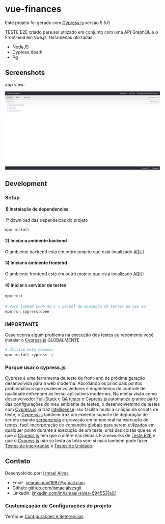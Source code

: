 # vue-finances

Este projeto foi gerado com [Cypress.js](https://www.cypress.io/) versão 5.5.0

TESTE E2E criado para ser utlizado em conjunto com uma API GraphQL e o Front-end em Vue.js, ferramenas utilizadas:

* NodeJS
* Cypress Xpath
* Pg

## Screenshots

app view:

<img src="https://raw.githubusercontent.com/ismaelalvesgit/cypress-vue-finances/master/app.png" width="800">

## Development

### Setup

#### 1) Instalação de dependencias
1º download das dependeicas do projeto
``` sh
npm install
```

#### 2) Iniciar o ambiente backend
O ambiente backend está em outro projeto que está localizado [AQUI](https://github.com/ismaelalvesgit/grapql-finaces)

#### 3) Iniciar o ambiente frontend
O ambiente frontend está em outro projeto que está localizado [AQUI](https://github.com/ismaelalvesgit/vue-finances)
#### 4) Iniciar o servidor de testes
``` sh
npm test

# Você tambem pode abri o painel de execução de testes em seu SO
npm run cypress:open
```

### IMPORTANTE
Caso ocorra algum problema na execução dos testes eu recomento você instalar o [Cypress.js](https://www.cypress.io/) GLOBALMENTE
``` sh
# Utilize este comando
npm install cypress -g
```

### Porque usar o cypress.js
Cypress é uma ferramenta de teste de front-end de próxima geração desenvolvida para a web moderna. Abordando os principais pontos problemáticos que os desenvolvedores e engenheiros de controle de qualidade enfrentam ao testar aplicativos modernos. Na minha visão como desenvolvedor [Full-Stack](https://www.youtube.com/watch?v=GJqW8J_Eg54) e [QA tester](https://www.youtube.com/watch?v=PNU1yF2qMu8) o [Cypress.js](https://www.cypress.io/) automatiza grande parte das configurações do meu ambiente de testes, o desenvolviemnto de testes com [Cypress.js](https://www.cypress.io/) já traz [Intellisense](https://docs.microsoft.com/pt-br/visualstudio/ide/using-intellisense?view=vs-2019#:~:text=O%20IntelliSense%20%C3%A9%20uma%20ajuda,Informa%C3%A7%C3%B5es%20R%C3%A1pidas%20e%20Completar%20Palavra.&text=Para%20obter%20mais%20informa%C3%A7%C3%B5es%20sobre,listados%20na%20se%C3%A7%C3%A3o%20Consulte%20tamb%C3%A9m.) isso facilita muito a criação de scripts de teste, o [Cypress.js](https://www.cypress.io/) tambem traz um exelente suporte de depuração de scripts usando [screenshots](https://www.significados.com.br/screenshot/#:~:text=Screenshot%20%C3%A9%20uma%20palavra%20da,tradu%C3%A7%C3%A3o%20para%20a%20l%C3%ADngua%20portuguesa.) e gravação em tempo real na execução de testes, facil imcorporação de comandos globais para serem utilizados em qualquer ponto durante a execução de um teste, uma das coisas que eu vi que o [Cypress.js](https://www.cypress.io/) tem que o difere nas demais Frameworks de [Teste E2E](https://blog.cedrotech.com/teste-end-to-end/) e que o [Cypress.js](https://www.cypress.io/) não so testa as telas sem si mais tambem pode fazer [Testes de Intergração](https://medium.com/@mateus1198/teste-de-unidade-e-teste-de-integra%C3%A7%C3%A3o-o-que-s%C3%A3o-de58d7a3d3d2) e [Testes de Unidade](https://medium.com/@mateus1198/teste-de-unidade-e-teste-de-integra%C3%A7%C3%A3o-o-que-s%C3%A3o-de58d7a3d3d2).

## Contato

Desenvolvido por: [Ismael Alves](https://github.com/ismaelalvesgit)

* Email: [cearaismael1997@gmail.com](mailto:cearaismael1997@gmail.com) 
* Github: [github.com/ismaelalvesgit](https://github.com/ismaelalvesgit)
* Linkedin: [linkedin.com/in/ismael-alves-6945531a0/](https://www.linkedin.com/in/ismael-alves-6945531a0/)

### Customização de Configurações do projeto
Verifique [Configurações e Referencias](https://docs.cypress.io/guides/overview/why-cypress.html#In-a-nutshell).